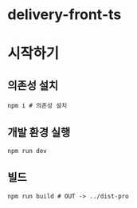 # delivery-front-ts

# 시작하기
## 의존성 설치
``` shell
npm i # 의존성 설치
```

## 개발 환경 실행
``` shell
npm run dev
```
## 빌드
``` shell
npm run build # OUT -> ../dist-pro
```


